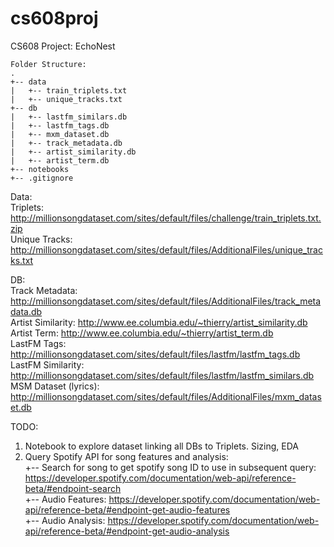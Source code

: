 # cs608proj
CS608 Project: EchoNest

```
Folder Structure:
.
+-- data
|   +-- train_triplets.txt
|   +-- unique_tracks.txt
+-- db
|   +-- lastfm_similars.db
|   +-- lastfm_tags.db
|   +-- mxm_dataset.db
|   +-- track_metadata.db
|   +-- artist_similarity.db
|   +-- artist_term.db
+-- notebooks
+-- .gitignore
```

Data:\
Triplets: http://millionsongdataset.com/sites/default/files/challenge/train_triplets.txt.zip \
Unique Tracks: http://millionsongdataset.com/sites/default/files/AdditionalFiles/unique_tracks.txt

DB:\
Track Metadata: http://millionsongdataset.com/sites/default/files/AdditionalFiles/track_metadata.db \
Artist Similarity: http://www.ee.columbia.edu/~thierry/artist_similarity.db \
Artist Term: http://www.ee.columbia.edu/~thierry/artist_term.db \
LastFM Tags: http://millionsongdataset.com/sites/default/files/lastfm/lastfm_tags.db \
LastFM Similarity: http://millionsongdataset.com/sites/default/files/lastfm/lastfm_similars.db \
MSM Dataset (lyrics): http://millionsongdataset.com/sites/default/files/AdditionalFiles/mxm_dataset.db

TODO:
1) Notebook to explore dataset linking all DBs to Triplets. Sizing, EDA
2) Query Spotify API for song features and analysis:\
+-- Search for song to get spotify song ID to use in subsequent query: https://developer.spotify.com/documentation/web-api/reference-beta/#endpoint-search \
+-- Audio Features: https://developer.spotify.com/documentation/web-api/reference-beta/#endpoint-get-audio-features \
+-- Audio Analysis: https://developer.spotify.com/documentation/web-api/reference-beta/#endpoint-get-audio-analysis